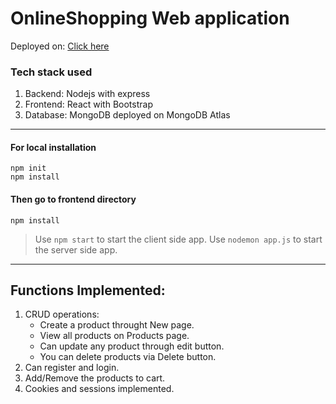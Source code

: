 # OnlineShopping Web application

Deployed on: [Click here](https://online-shopv.herokuapp.com/allproducts)

### Tech stack used
1. Backend: Nodejs with express
2. Frontend: React with Bootstrap
3. Database: MongoDB deployed on MongoDB Atlas

-------------------------------------------------

#### For local installation
```
npm init
npm install
```
#### Then go to frontend directory
```
npm install
```

> Use ```npm start``` to start the client side app.
> Use ```nodemon app.js``` to start the server side app.

----------------------------------------------------------

## Functions Implemented:
1. CRUD operations:
    * Create a product throught New page.
    * View all products on Products page.
    * Can update any product through edit button.
    * You can delete products via Delete button.
2. Can register and login.
3. Add/Remove the products to cart.
4. Cookies and sessions implemented.